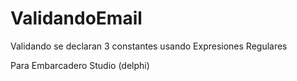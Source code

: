 # ValidandoEmail
Validando se declaran 3 constantes usando Expresiones Regulares

Para Embarcadero Studio (delphi)
